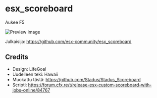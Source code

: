# esx_scoreboard

Aukee F5

![Preview image](https://i.imgur.com/ilWqcHk.png)

Julkaisija: https://github.com/esx-community/esx_scoreboard

## Credits

* Design: LifeGoal
* Uudelleen teki: Hawaii
* Muokattu tästä: https://github.com/Stadus/Stadus_Scoreboard
* Scripti: https://forum.cfx.re/t/release-esx-custom-scoreboard-with-jobs-online/84767
